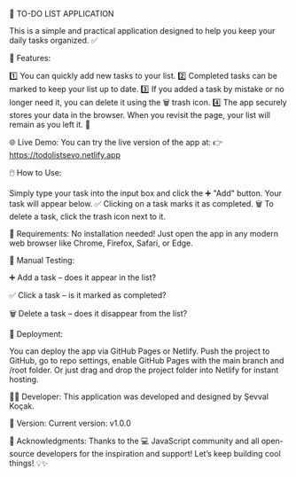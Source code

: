 
📝 TO-DO LIST APPLICATION

This is a simple and practical application designed to help you keep your daily tasks organized. ✅

🔧 Features:

1️⃣ You can quickly add new tasks to your list.
2️⃣ Completed tasks can be marked to keep your list up to date.
3️⃣ If you added a task by mistake or no longer need it, you can delete it using the 🗑️ trash icon.
4️⃣ The app securely stores your data in the browser. When you revisit the page, your list will remain as you left it. 💾

🌐 Live Demo:
You can try the live version of the app at:
👉 https://todolistsevo.netlify.app

🖱️ How to Use:

Simply type your task into the input box and click the ➕ "Add" button.
Your task will appear below.
✅ Clicking on a task marks it as completed.
🗑️ To delete a task, click the trash icon next to it.

🧰 Requirements:
No installation needed! Just open the app in any modern web browser like Chrome, Firefox, Safari, or Edge.

🧪 Manual Testing:

➕ Add a task – does it appear in the list?

✅ Click a task – is it marked as completed?

🗑️ Delete a task – does it disappear from the list?

🚀 Deployment:

You can deploy the app via GitHub Pages or Netlify.
Push the project to GitHub, go to repo settings, enable GitHub Pages with the main branch and /root folder.
Or just drag and drop the project folder into Netlify for instant hosting.

👨‍💻 Developer:
This application was developed and designed by Şevval Koçak.

📌 Version:
Current version: v1.0.0

🙏 Acknowledgments:
Thanks to the 💻 JavaScript community and all open-source developers for the inspiration and support!
Let’s keep building cool things! 💡✨

